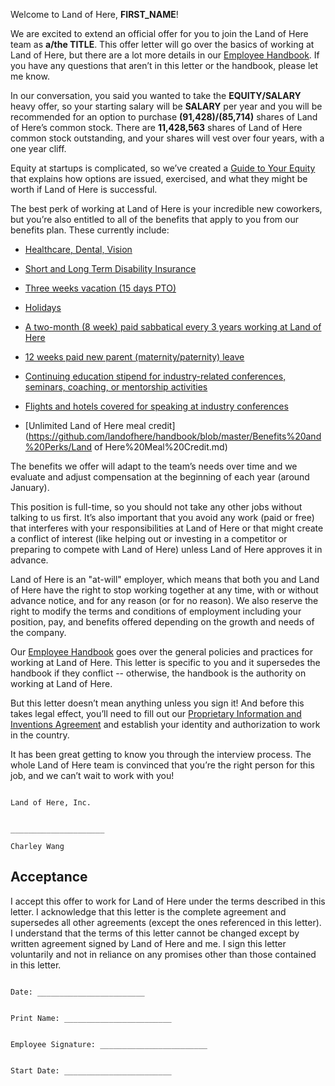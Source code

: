 Welcome to Land of Here, **FIRST_NAME**!

We are excited to extend an official offer for you to join the Land of Here team as **a/the TITLE**. This offer letter will go over the basics of working at Land of Here, but there are a lot more details in our [Employee Handbook](https://github.com/landofhere/handbook). If you have any questions that aren’t in this letter or the handbook, please let me know.

In our conversation, you said you wanted to take the **EQUITY/SALARY** heavy offer, so your starting salary will be **SALARY** per year and you will be recommended for an option to purchase **(91,428)/(85,714)** shares of Land of Here’s common stock. There are **11,428,563** shares of Land of Here common stock outstanding, and your shares will vest over four years, with a one year cliff.

Equity at startups is complicated, so we’ve created a [Guide to Your Equity](https://github.com/landofhere/handbook/blob/master/Hiring%20Documents/Guide%20to%20Your%20Equity.md) that explains how options are issued, exercised, and what they might be worth if Land of Here is successful.

The best perk of working at Land of Here is your incredible new coworkers, but you’re also entitled to all of the benefits that apply to you from our benefits plan. These currently include:

* [Healthcare, Dental, Vision](https://github.com/landofhere/handbook/blob/master/Benefits%20and%20Perks/Healthcare%20and%20Disability%20Insurance.md)

* [Short and Long Term Disability Insurance](https://github.com/landofhere/handbook/blob/master/Benefits%20and%20Perks/Healthcare%20and%20Disability%20Insurance.md)

* [Three weeks vacation (15 days PTO)](https://github.com/landofhere/handbook/blob/master/Benefits%20and%20Perks/Vacation%20and%20Sick%20Leave.md)

* [Holidays](https://github.com/landofhere/handbook/blob/master/Benefits%20and%20Perks/Holiday%20List.md)

* [A two-month (8 week) paid sabbatical every 3 years working at Land of Here](https://github.com/landofhere/handbook/blob/master/Benefits%20and%20Perks/Sabbatical.md)

* [12 weeks paid new parent (maternity/paternity) leave](https://github.com/landofhere/handbook/blob/master/Benefits%20and%20Perks/New%20Parent%20Leave.md)

* [Continuing education stipend for industry-related conferences, seminars, coaching, or mentorship activities](https://github.com/landofhere/handbook/blob/master/Benefits%20and%20Perks/Continuing%20Education.md)

* [Flights and hotels covered for speaking at industry conferences](https://github.com/landofhere/handbook/blob/master/Benefits%20and%20Perks/Continuing%20Education.md)

* [Unlimited Land of Here meal credit] (https://github.com/landofhere/handbook/blob/master/Benefits%20and%20Perks/Land of Here%20Meal%20Credit.md)

The benefits we offer will adapt to the team’s needs over time and we evaluate and adjust compensation at the beginning of each year (around January).

This position is full-time, so you should not take any other jobs without talking to us first. It’s also important that you avoid any work (paid or free) that interferes with your responsibilities at Land of Here or that might create a conflict of interest (like helping out or investing in a competitor or preparing to compete with Land of Here) unless Land of Here approves it in advance.

Land of Here is an "at-will" employer, which means that both you and Land of Here have the right to stop working together at any time, with or without advance notice, and for any reason (or for no reason). We also reserve the right to modify the terms and conditions of employment including your position, pay, and benefits offered depending on the growth and needs of the company.

Our [Employee Handbook](https://github.com/landofhere/handbook) goes over the general policies and practices for working at Land of Here. This letter is specific to you and it supersedes the handbook if they conflict -- otherwise, the handbook is the authority on working at Land of Here.

But this letter doesn’t mean anything unless you sign it! And before this takes legal effect, you’ll need to fill out our [Proprietary Information and Inventions Agreement](https://github.com/landofhere/handbook/blob/master/Hiring%20Documents/Employee%20Proprietary%20Information%20and%20Inventions%20Assignment%20Agreement%20(NDA).doc.md) and establish your identity and authorization to work in the country.

It has been great getting to know you through the interview process. The whole Land of Here team is convinced that you’re the right person for this job, and we can’t wait to work with you!
```

Land of Here, Inc.


_____________________

Charley Wang
```

## Acceptance

I accept this offer to work for Land of Here under the terms described in this letter. I acknowledge that this letter is the complete agreement and supersedes all other agreements (except the ones referenced in this letter). I understand that the terms of this letter cannot be changed except by written agreement signed by Land of Here and me. I sign this letter voluntarily and not in reliance on any promises other than those contained in this letter.

```

Date: ________________________


Print Name: ________________________


Employee Signature: ________________________


Start Date: ________________________

```
